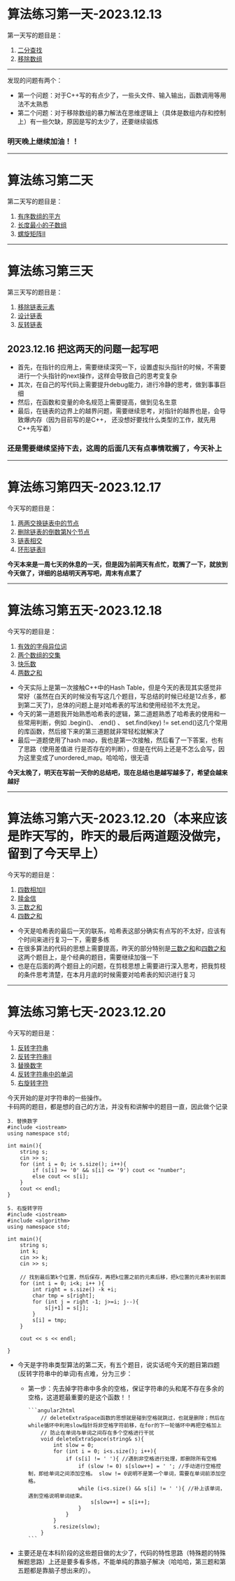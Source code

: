 # 算法练习第一天-2023.12.13
第一天写的题目是：  
1. [二分查找](https://leetcode.cn/problems/binary-search/)
2. [移除数组](https://leetcode.cn/problems/remove-element/)   
***

发现的问题有两个：
+ 第一个问题：对于C++写的有点少了，一些头文件、输入输出，函数调用等用法不太熟悉
+ 第二个问题：对于移除数组的暴力解法在思维逻辑上（具体是数组内存和控制上）有一些欠缺，原因是写的太少了，还要继续锻炼  
### 明天晚上继续加油！！
***

# 算法练习第二天
第二天写的题目是：  
1. [有序数组的平方](https://leetcode.cn/problems/squares-of-a-sorted-array/description/)  
2. [长度最小的子数组](https://leetcode.cn/problems/minimum-size-subarray-sum/description/)  
3. [螺旋矩阵II](https://leetcode.cn/problems/spiral-matrix-ii/)
***

# 算法练习第三天
第三天写的题目是：  
1. [移除链表元素](https://leetcode.cn/problems/remove-linked-list-elements/description/)
2. [设计链表](https://leetcode.cn/problems/design-linked-list/description/)
3. [反转链表](https://leetcode.cn/problems/reverse-linked-list/description/)

## 2023.12.16 把这两天的问题一起写吧
+ 首先，在指针的应用上，需要继续深究一下，设置虚拟头指针的时候，不需要进行一个头指针的next操作，这样会导致自己的思考变复杂
+ 其次，在自己的写代码上需要提升debug能力，进行冷静的思考，做到事事巨细
+ 然后，在函数和变量的命名规范上需要提高，做到见名生意
+ 最后，在链表的边界上的越界问题，需要继续思考，对指针的越界也是，会导致爆内存（因为目前写的是C++， 还没想好要找什么类型的工作，就先用C++先写着）
### 还是需要继续坚持下去，这周的后面几天有点事情耽搁了，今天补上
***

# 算法练习第四天-2023.12.17
今天写的题目是：  
1. [两两交换链表中的节点](https://leetcode.cn/problems/swap-nodes-in-pairs/description/)
2. [删除链表的倒数第N个节点](https://leetcode.cn/problems/remove-nth-node-from-end-of-list/description/)
3. [链表相交](https://leetcode.cn/problems/3u1WK4/description/)
4. [环形链表II](https://leetcode.cn/problems/linked-list-cycle-ii/)

**今天本来是一周七天的休息的一天，但是因为前两天有点忙，耽搁了一下，就放到今天做了，详细的总结明天再写吧，周末有点累了**
*** 

# 算法练习第五天-2023.12.18
今天写的题目是：  
1. [有效的字母异位词](https://leetcode.cn/problems/valid-anagram/description/)
2. [两个数组的交集](https://leetcode.cn/problems/intersection-of-two-arrays/)
3. [快乐数](https://leetcode.cn/problems/happy-number/description/)
4. [两数之和](https://leetcode.cn/problems/two-sum/)

+ 今天实际上是第一次接触C++中的Hash Table，但是今天的表现其实感觉非常好（虽然在白天的时候没有写这几个题目，写总结的时候已经是12点多，都到第二天了)，总体的问题上是对哈希表的写法和使用经验不太充足。
+ 今天的第一道题我开始熟悉哈希表的逻辑，第二道题熟悉了哈希表的使用和一些常用判断，例如 .begin()、 .end() 、 set.find(key) != set.end()这几个常用的库函数，然后接下来的第三道题就非常轻松就解决了
+ 最后一道题使用了hash map，我也是第一次接触，然后看了一下答案，也有了思路（使用差值进                 行是否存在的判断），但是在代码上还是不怎么会写，因为这里变成了unordered_map。哈哈哈，很无语

**今天太晚了，明天在写前一天你的总结吧，现在总结也是越写越多了，希望会越来越好**
***

# 算法练习第六天-2023.12.20（本来应该是昨天写的，昨天的最后两道题没做完，留到了今天早上）
今天写的题目是：
1. [四数相加II](https://leetcode.cn/problems/4sum-ii/description/)
2. [赎金信](https://leetcode.cn/problems/ransom-note/description/)
3. [三数之和](https://leetcode.cn/problems/3sum/description/)
4. [四数之和](https://leetcode.cn/problems/4sum/description/)

+ 今天是哈希表的最后一天的联系，哈希表这部分确实有点写的不太好，应该有个时间来进行复习一下，需要多练
+ 在很多算法的代码的思想上需要提高，昨天的部分特别是[三数之和](https://leetcode.cn/problems/3sum/description/)和[四数之和](https://leetcode.cn/problems/4sum/description/)这两个题目上，是个经典的题目，需要继续加强一下
+ 也是在后面的两个题目上的问题，在剪枝思想上需要进行深入思考，把我剪枝的条件思考清楚，在本月月底的时候需要对哈希表的知识进行复习
*** 

# 算法练习第七天-2023.12.20
今天写的题目是：
1. [反转字符串](https://leetcode.cn/problems/reverse-string/)
2. [反转字符串II](https://leetcode.cn/problems/reverse-string-ii/description/)
3. [替换数字](https://kamacoder.com/problempage.php?pid=1064)
4. [反转字符串中的单词](https://leetcode.cn/problems/reverse-words-in-a-string/description/)
5. [右旋转字符](https://kamacoder.com/problempage.php?pid=1065)

今天开始的是对字符串的一些操作。  
卡码网的题目，都是想的自己的方法，并没有和讲解中的题目一直，因此做个记录
```替换数字
3. 替换数字
#include <iostream>
using namespace std;

int main(){
    string s;
    cin >> s;
    for (int i = 0; i< s.size(); i++){
        if (s[i] >= '0' && s[i] <= '9') cout << "number";
        else cout << s[i];
    }
    cout << endl;
}
```

```右旋转字符
5. 右旋转字符
#include <iostream>
#include <algorithm>
using namespace std;

int main(){
    string s;
    int k;
    cin >> k;
    cin >> s;

    // 找到最后第k个位置，然后保存，再把k位置之前的元素后移，把k位置的元素补到前面
    for (int i = 0; i<k; i++ ){
        int right = s.size() -k +i;
        char tmp = s[right];
        for (int j = right -1; j>=i; j--){
            s[j+1] = s[j];
        }
        s[i] = tmp;
    }
    
    cout << s << endl;
    
}
```

+ 今天是字符串类型算法的第二天，有五个题目，说实话呢今天的题目第四题(反转字符串中的单词)有点难，分为三步：
  + 第一步：先去掉字符串中多余的空格，保证字符串的头和尾不存在多余的空格，这道题最重要的是这个函数！！

        ```angular2html
            // deleteExtraSpace函数的思想就是碰到空格就跳过，也就是删除；然后在while循环中利用slow指针将非空格字符前移，在for的下一轮循环中再把空格加上
            // 防止在单词与单词之间存在多个空格进行干扰
            void deleteExtraSpace(string& s){
                int slow = 0;
                for (int i = 0; i<s.size(); i++){
                    if (s[i] != ' '){ //遇到非空格进行处理，即删除所有空格
                        if (slow != 0) s[slow++] = ' '; //手动进行空格控制，即给单词之间添加空格。 slow != 0说明不是第一个单词，需要在单词前添加空格。
                        while (i<s.size() && s[i] != ' '){ //补上该单词，遇到空格说明单词结束。
                            s[slow++] = s[i++];
                        }
                    }
                }
                s.resize(slow);
            }
        ```
+ 主要还是在本科阶段的这些题目做的太少了，代码的特性思路（特殊题的特殊解题思路）上还是要多看多练，不能单纯的靠脑子解决（哈哈哈，第三题和第五题都是靠脑子想出来的）。